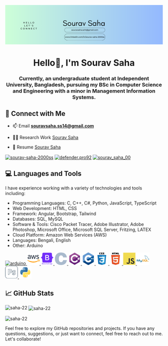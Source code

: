 ![logo](https://github.com/Saha-22/Saha-22/blob/main/BANNER.png)

<h1 align="center">Hello👋, I'm Sourav Saha</h1>
<h3 align="center">Currently, an undergraduate student at Independent University, Bangladesh, pursuing my BSc in Computer Science and Engineering with a minor in Management Information Systems.</h3>


## 🔗 Connect with Me

- 📫 Email **souravsaha.ss14@gmail.com**
  
- 👨‍💻 Research Work [Sourav Saha](https://www.researchgate.net/profile/Sourav-Saha-37)

- 📑 Resume [Sourav Saha](https://drive.google.com/file/d/19F9BgNSeeBpr3ycqHaXS7Uz1jx4ucX0U/view?usp=sharing)

  
<p align="left">
<a href="https://linkedin.com/in/sourav-saha-2000ss" target="_blank"><img align="center" src="https://raw.githubusercontent.com/rahuldkjain/github-profile-readme-generator/master/src/images/icons/Social/linked-in-alt.svg" alt="sourav-saha-2000ss" height="30" width="40" /></a>
<a href="https://fb.com/defender.pro92" target="_blank"><img align="center" src="https://raw.githubusercontent.com/rahuldkjain/github-profile-readme-generator/master/src/images/icons/Social/facebook.svg" alt="defender.pro92" height="30" width="40" /></a>
<a href="https://instagram.com/sourav_saha_00" target="_blank"><img align="center" src="https://raw.githubusercontent.com/rahuldkjain/github-profile-readme-generator/master/src/images/icons/Social/instagram.svg" alt="sourav_saha_00" height="30" width="40" /></a>
<!--
<a href="https://www.leetcode.com/sourav_14" target="_blank"><img align="center" src="https://raw.githubusercontent.com/rahuldkjain/github-profile-readme-generator/master/src/images/icons/Social/leet-code.svg" alt="sourav_14" height="30" width="40" /></a>
<a href="https://www.hackerearth.com/@souravsaha_ss14" target="_blank"><img align="center" src="https://raw.githubusercontent.com/rahuldkjain/github-profile-readme-generator/master/src/images/icons/Social/hackerearth.svg" alt="@souravsaha_ss14" height="30" width="40" /></a>
</p>
-->

## 💻 Languages and Tools

I have experience working with a variety of technologies and tools including:

- Programming Languages: C, C++, C#, Python, JavaScript, TypeScript
- Web Development: HTML, CSS
- Framework: Angular, Bootstrap, Tailwind
- Databases: SQL, MySQL
- Software & Tools: Cisco Packet Tracer, Adobe Illustrator, Adobe Photoshop, Microsoft Office, Microsoft SQL Server, Fritzing, LATEX
- Cloud Platform: Amazon Web Services (AWS)
- Languages: Bengali, English
- Other: Arduino
  

<p align="left"> <a href="https://www.arduino.cc/" target="_blank" rel="noreferrer">
  <img src="https://cdn.worldvectorlogo.com/logos/arduino-1.svg" alt="arduino" width="40" height="40"/> </a> <a href="https://aws.amazon.com" target="_blank" rel="noreferrer"> 
    <img src="https://raw.githubusercontent.com/devicons/devicon/master/icons/amazonwebservices/amazonwebservices-original-wordmark.svg" alt="aws" width="40" height="40"/> </a> <a href="https://getbootstrap.com" target="_blank" rel="noreferrer">   <img src="https://raw.githubusercontent.com/devicons/devicon/master/icons/bootstrap/bootstrap-plain-wordmark.svg" alt="bootstrap" width="40" height="40"/> </a> <a href="https://www.cprogramming.com/" target="_blank" rel="noreferrer">
      <img src="https://raw.githubusercontent.com/devicons/devicon/master/icons/c/c-original.svg" alt="c" width="40" height="40"/> </a> <a href="https://www.w3schools.com/cpp/" target="_blank" rel="noreferrer">
      <img src="https://raw.githubusercontent.com/devicons/devicon/master/icons/csharp/csharp-original.svg" alt="csharp" width="40" height="40"/> </a> <a href="https://www.w3schools.com/csharp/" target="_blank" rel="noreferrer">
        <img src="https://raw.githubusercontent.com/devicons/devicon/master/icons/cplusplus/cplusplus-original.svg" alt="cplusplus" width="40" height="40"/> </a> <a href="https://www.w3schools.com/css/" target="_blank" rel="noreferrer">
          <img src="https://raw.githubusercontent.com/devicons/devicon/master/icons/css3/css3-original-wordmark.svg" alt="css3" width="40" height="40"/> </a> <a href="https://www.w3.org/html/" target="_blank" rel="noreferrer"> 
            <img src="https://raw.githubusercontent.com/devicons/devicon/master/icons/html5/html5-original-wordmark.svg" alt="html5" width="40" height="40"/> </a> <a href="https://www.adobe.com/in/products/illustrator.html" target="_blank" rel="noreferrer"> 
            <!--  <img src="https://www.vectorlogo.zone/logos/adobe_illustrator/adobe_illustrator-icon.svg" alt="illustrator" width="40" height="40"/> </a> <a href="https://www.java.com" target="_blank" rel="noreferrer">
             <img src="https://raw.githubusercontent.com/devicons/devicon/master/icons/java/java-original.svg" alt="java" width="40" height="40"/> </a> <a href="https://developer.mozilla.org/en-US/docs/Web/JavaScript" target="_blank" rel="noreferrer"> -->
                  <img src="https://raw.githubusercontent.com/devicons/devicon/master/icons/javascript/javascript-original.svg" alt="javascript" width="40" height="40"/> </a> <a href="https://www.mysql.com/" target="_blank" rel="noreferrer"> 
                    <img src="https://raw.githubusercontent.com/devicons/devicon/master/icons/mysql/mysql-original-wordmark.svg" alt="mysql" width="40" height="40"/> </a> <a href="https://www.photoshop.com/en" target="_blank" rel="noreferrer"> 
                      <img src="https://raw.githubusercontent.com/devicons/devicon/master/icons/photoshop/photoshop-line.svg" alt="photoshop" width="40" height="40"/> </a> <a href="https://www.php.net" target="_blank" rel="noreferrer"> 
                   <!-- <img src="https://raw.githubusercontent.com/devicons/devicon/master/icons/php/php-original.svg" alt="php" width="40" height="40"/> </a> <a href="https://www.python.org" target="_blank" rel="noreferrer"> -->
                          <img src="https://raw.githubusercontent.com/devicons/devicon/master/icons/python/python-original.svg" alt="python" width="40" height="40"/> </a> </p> 

## 📈 GitHub Stats

<p><img align="left" src="https://github-readme-stats.vercel.app/api/top-langs?username=saha-22&show_icons=true&locale=en&layout=compact" alt="saha-22" /></p>

<p>&nbsp;<img align="center" src="https://github-readme-stats.vercel.app/api?username=saha-22&show_icons=true&locale=en" alt="saha-22" /></p>

<p><img align="center" src="https://github-readme-streak-stats.herokuapp.com/?user=saha-22&" alt="saha-22" /></p>

Feel free to explore my GitHub repositories and projects. If you have any questions, suggestions, or just want to connect, feel free to reach out to me. Let's collaborate!
